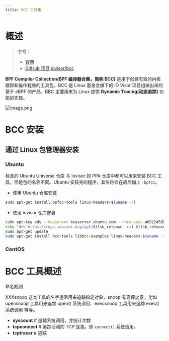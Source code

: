 ```yaml
---
title: BCC 工具集
---
```


# 概述

> 参考：
>
> - [官网](https://iovisor.github.io/bcc/)
> - [GitHub 项目,iovisor/bcc](https://github.com/iovisor/bcc)

**BPF Compiler Collection(BPF 编译器合集，简称 BCC)** 是用于创建有效的内核跟踪和操作程序的工具包。BCC 是 Linux 基金会旗下的 IO Visor 项目组做出来的基于 eBPF 的产品。BBC 主要用来为 Linux 提供 **Dynamic Tracing(动态追踪)** 功能的实现。

![image.png](https://notes-learning.oss-cn-beijing.aliyuncs.com/ng174l/1619076409581-b90915a0-9bcb-4aa7-8ea4-4f0d66048ddd.png)

# BCC 安装

## 通过 Linux 包管理器安装

### Ubuntu

标准的 Ubuntu Universe 仓库 与 iovisor 的 PPA 仓库中都可以用来安装 BCC 工具，但是包的名称不同。Ubuntu 安装完的程序，其名称会在最后加上 `-bpfcc`。

- 使用 Ubuntu 仓库安装

```bash
sudo apt-get install bpfcc-tools linux-headers-$(uname -r)
```

- 使用 iovisor 仓库安装

```bash
sudo apt-key adv --keyserver keyserver.ubuntu.com --recv-keys 4052245BD4284CDD
echo "deb https://repo.iovisor.org/apt/$(lsb_release -cs) $(lsb_release -cs) main" | sudo tee /etc/apt/sources.list.d/iovisor.list
sudo apt-get update
sudo apt-get install bcc-tools libbcc-examples linux-headers-$(uname -r)
```

### CentOS

# BCC 工具概述

命名规则

XXXsnoop 这类工具的名字通常用来追踪指定对象，snoop 有窥探之意。比如 opensnoop 工具用来追踪 open() 系统调用、execsnoop 工具用来追踪 exec() 系统调用 等等。

- **syscount** # 追踪系统调用，并统计次数
- **tcpconnect** # 追踪活动的 TCP 连接，即 `connect()` 系统调用。
- **tcptracer** # 追踪
